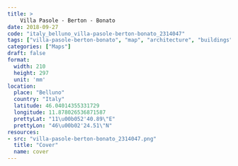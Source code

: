 ```yaml
---
title: > 
    Villa Pasole - Berton - Bonato
date: 2018-09-27
code: "italy_belluno_villa-pasole-berton-bonato_2314047"
tags: ["villa-pasole-berton-bonato", "map", "architecture", "buildings", "Belluno", "Italy"]
categories: ["Maps"]
draft: false
format:
  width: 210
  height: 297
  unit: 'mm'
location:
  place: "Belluno"
  country: "Italy"
  latitude: 46.04014355331729
  longitude: 11.878026536871587
  prettyLat: "11\u00b052'40.89\"E"
  prettyLon: "46\u00b02'24.51\"N"
resources:
- src: "villa-pasole-berton-bonato_2314047.png"
  title: "Cover"
  name: cover
---
```

